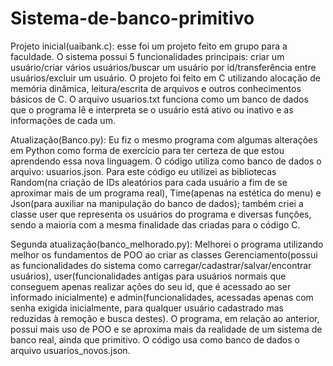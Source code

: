 # Sistema-de-banco-primitivo
Projeto inicial(uaibank.c): esse foi um projeto feito em grupo para a faculdade. O sistema possui 5 funcionalidades principais: criar um usuário/criar vários usuários/buscar um usuário por id/transferência entre usuários/excluir um usuário. O projeto foi feito em C utilizando alocação de memória dinâmica, leitura/escrita de arquivos e outros conhecimentos básicos de C. O arquivo usuarios.txt funciona como um banco de dados que o programa lê e interpreta se o usuário está ativo ou inativo e as informações de cada um.

Atualização(Banco.py): Eu fiz o mesmo programa com algumas alterações em Python como forma de exercício para ter certeza de que estou aprendendo essa nova linguagem. O código utiliza como banco de dados o arquivo: usuarios.json. Para este código eu utilizei as bibliotecas Random(na criação de IDs aleatórios para cada usuário a fim de se aproximar mais de um programa real), Time(apenas na estética do menu) e Json(para auxiliar na manipulação do banco de dados); também criei a classe user que representa os usuários do programa e diversas funções, sendo a maioria com a mesma finalidade das criadas para o código C.

Segunda atualização(banco_melhorado.py): Melhorei o programa utilizando melhor os fundamentos de POO ao criar as classes Gerenciamento(possui as funcionalidades do sistema como carregar/cadastrar/salvar/encontrar usuários), user(funcionalidades antigas para usuários normais que conseguem apenas realizar ações do seu id, que é acessado ao ser informado inicialmente) e admin(funcionalidades, acessadas apenas com senha exigida inicialmente, para qualquer usuário cadastrado mas reduzidas à remoção e busca destes). O programa, em relação ao anterior, possui mais uso de POO e se aproxima mais da realidade de um sistema de banco real, ainda que primitivo. O código usa como banco de dados o arquivo usuarios_novos.json.
